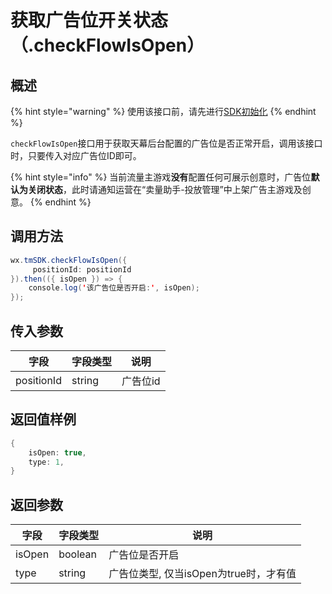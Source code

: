# 获取广告位开关状态 （.checkFlowIsOpen）

## 概述

{% hint style="warning" %}
使用该接口前，请先进行[SDK初始化](initialization.md)
{% endhint %}

`checkFlowIsOpen`接口用于获取天幕后台配置的广告位是否正常开启，调用该接口时，只要传入对应广告位ID即可。

{% hint style="info" %}
当前流量主游戏**没有**配置任何可展示创意时，广告位**默认为关闭状态**，此时请通知运营在“卖量助手-投放管理”中上架广告主游戏及创意。
{% endhint %}

## **调用方法**

```java
wx.tmSDK.checkFlowIsOpen({
     positionId: positionId
}).then(({ isOpen }) => {
    console.log('该广告位是否开启:', isOpen);
});
```

## **传入参数**

| 字段         | 字段类型   | 说明    |
| ---------- | ------ | ----- |
| positionId | string | 广告位id |

## **返回值样例**

```java
{
    isOpen: true,
    type: 1,
}
```

## **返回参数**

| 字段     | 字段类型    | 说明                        |
| ------ | ------- | ------------------------- |
| isOpen | boolean | 广告位是否开启                   |
| type   | string  | 广告位类型, 仅当isOpen为true时，才有值 |
